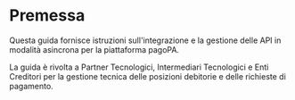 # Premessa

Questa guida fornisce istruzioni sull'integrazione e la gestione delle API in modalità asincrona per la piattaforma pagoPA.&#x20;

La guida è rivolta a Partner Tecnologici, Intermediari Tecnologici e Enti Creditori per la gestione tecnica delle posizioni debitorie e delle richieste di pagamento.

